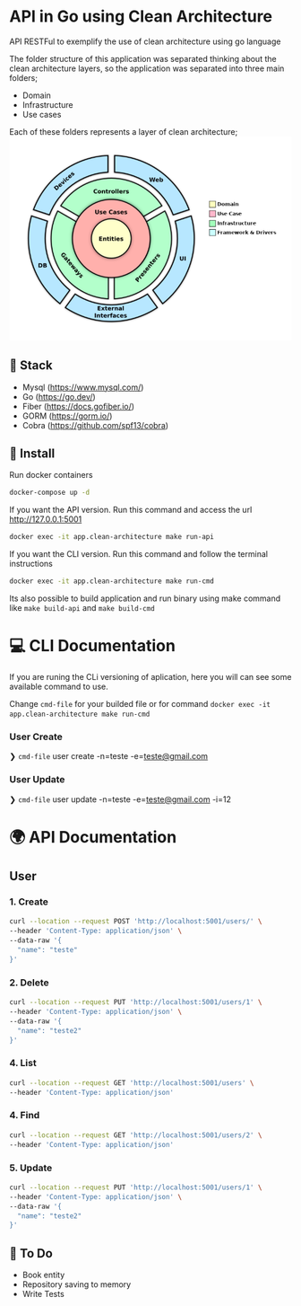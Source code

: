 # API in Go using Clean Architecture
API RESTFul to exemplify the use of clean architecture using go language

The folder structure of this application was separated thinking about the clean architecture layers, so the application was separated into three main folders;
- Domain
- Infrastructure
- Use cases

Each of these folders represents a layer of clean architecture;
![clean-archicture](clean-architecture.png)

## 📌 Stack
- Mysql (https://www.mysql.com/)
- Go (https://go.dev/)
- Fiber (https://docs.gofiber.io/)
- GORM (https://gorm.io/)
- Cobra (https://github.com/spf13/cobra)

## 🚀 Install
Run docker containers
```sh
docker-compose up -d
```

If you want the API version. Run this command and access the url http://127.0.0.1:5001
```sh
docker exec -it app.clean-architecture make run-api
```

If you want the CLI version. Run this command and follow the terminal instructions
```sh
docker exec -it app.clean-architecture make run-cmd
```

Its also possible to build application and run binary using make command like `make build-api` and `make build-cmd`

# 💻 CLI Documentation
If you are runing the CLi versioning of aplication, here you will can see some available command to use.

Change `cmd-file` for your builded file or for command `docker exec -it app.clean-architecture make run-cmd`

### User Create
❯ `cmd-file` user create -n=teste -e=teste@gmail.com

### User Update

❯ `cmd-file` user update -n=teste -e=teste@gmail.com -i=12

# 🌍 API Documentation

## User

### 1. Create
```sh
curl --location --request POST 'http://localhost:5001/users/' \
--header 'Content-Type: application/json' \
--data-raw '{
  "name": "teste"
}'
```

### 2. Delete
```sh
curl --location --request PUT 'http://localhost:5001/users/1' \
--header 'Content-Type: application/json' \
--data-raw '{
  "name": "teste2"
}'
```

### 4. List
```sh
curl --location --request GET 'http://localhost:5001/users' \
--header 'Content-Type: application/json'
```

### 4. Find
```sh
curl --location --request GET 'http://localhost:5001/users/2' \
--header 'Content-Type: application/json'
```

### 5. Update
```sh
curl --location --request PUT 'http://localhost:5001/users/1' \
--header 'Content-Type: application/json' \
--data-raw '{
  "name": "teste2"
}'
```

## 📝 To Do 
- Book entity
- Repository saving to memory
- Write Tests